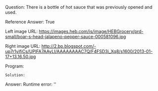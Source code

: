 Question: There is a bottle of hot sauce that was previously opened and used.

Reference Answer: True

Left image URL: https://images.heb.com/is/image/HEBGrocery/prd-small/boar-s-head-jalapeno-pepper-sauce-000581096.jpg

Right image URL: http://2.bp.blogspot.com/-up7r1yifiCs/UPlFA7AAyLI/AAAAAAAAC7Q/F4FSD3i_Xq8/s1600/2013-01-17+13.16.50.jpg

Program:

```
Solution:
```
Answer: Runtime error: ''


